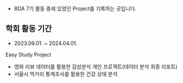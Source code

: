 - BDA 7기 활동 중에 있었던 Project를 기록하는 곳입니다.

## 학회 활동 기간
- 2023.09.01. ~ 2024.04.01.

Easy Study Project
- 영화 리뷰 데이터를 활용한 감성분석
개인 프로젝트(데이터 분석 최종 리포트)
- 서울시 먹거리 통계조사를 활용한 건강 상태 분석

